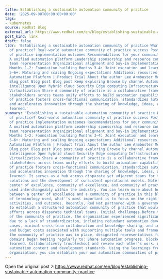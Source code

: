```yaml
---
title: Establishing a sustainable automation community of practice
date: '2025-09-08T00:00:00+00:00'
tags:
- kubernetes
source: Redhat Blog
external_url: https://www.redhat.com/en/blog/establishing-sustainable-automation-community-practice
post_kind: link
draft: false
tldr: 'Establishing a sustainable automation community of practice What is a community
  of practice? Real-world automation community of practice success Post-community
  of practice implementation outcomes Recommendations for your community of practice
  A unified automation platform Leadership sponsorship and resource commitment Designated
  team representation Organizational alignment and buy-in Implementation timeline
  Months 1–2: Foundation building Months 3–4: Joint execution and learning Months
  5–6+: Maturing and scaling Ongoing expectations Additional resources Red Hat Ansible
  Automation Platform | Product Trial About the author Lee Armbuster More like this
  Blog post Blog post Blog post Keep exploring Browse by channel Automation Artificial
  intelligence Open hybrid cloud Security Edge computing Infrastructure Applications
  Virtualization Share A community of practice is a collaborative framework in which
  stakeholders across teams unify efforts to build automation capabilities. The community
  of practice fosters cross-functional communication, standardizes automation practices,
  and accelerates innovation through the sharing of knowledge, ideas, and lessons
  learned.'
summary: 'Establishing a sustainable automation community of practice What is a community
  of practice? Real-world automation community of practice success Post-community
  of practice implementation outcomes Recommendations for your community of practice
  A unified automation platform Leadership sponsorship and resource commitment Designated
  team representation Organizational alignment and buy-in Implementation timeline
  Months 1–2: Foundation building Months 3–4: Joint execution and learning Months
  5–6+: Maturing and scaling Ongoing expectations Additional resources Red Hat Ansible
  Automation Platform | Product Trial About the author Lee Armbuster More like this
  Blog post Blog post Blog post Keep exploring Browse by channel Automation Artificial
  intelligence Open hybrid cloud Security Edge computing Infrastructure Applications
  Virtualization Share A community of practice is a collaborative framework in which
  stakeholders across teams unify efforts to build automation capabilities. The community
  of practice fosters cross-functional communication, standardizes automation practices,
  and accelerates innovation through the sharing of knowledge, ideas, and lessons
  learned. It serves as a hub across disparate yet adjacent teams for the reuse of
  solutions and the development of consistent operational models. Note: The terms
  center of excellence, community of excellence, and community of practice are often
  used interchangeably within the industry. You can learn more about how Red Hat differentiates
  between a center of excellence and a community of practice in this blog. Regardless
  of terminology used, what''s most important is to focus on the right approaches,
  activities, and outcomes. Recently, Red Hat partnered with a government organization
  to establish a structured automation community of practice that would unify automation
  efforts across disparate technical teams. Initial challenges Before the implementation
  of the community of practice, the organization experienced significant challenges
  due to a lack of standardization, including redundant automation development use
  cases, minimal cross-team collaboration and knowledge sharing, and increased time
  and budget costs associated with supporting multiple tools and frameworks. Once
  the community of practice was in place, designated representatives from different
  domains began meeting regularly to: Share automation progress, blockers, and lessons
  learned. Collaboratively troubleshoot and review each other’s work. Align on reusable
  automation content and development standards. Using the learnings from the government
  organization, you can establish your own automation communities of practice.'
---
```

Open the original post ↗ https://www.redhat.com/en/blog/establishing-sustainable-automation-community-practice
